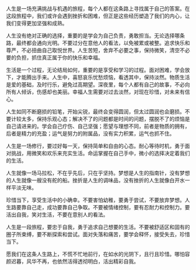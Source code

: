 
人生是一场充满挑战与机遇的旅程，每个人都在这条路上寻找属于自己的答案。在这段旅程中，我们或许会遇到挫折和困难，但正是这些经历塑造了我们的内心，让我们变得更加坚强和成熟。

人生没有绝对正确的选择，重要的是学会为自己负责，勇敢担当。无论选择哪条路，最终都会通向光明。不要过分在意他人的看法，以免被累或被整。追求快乐和尊严，不必扭曲自己取悦世界。人生苦短，舍弃不必要之事，保持微笑，清空不必要的负担，抓住真正属于你的快乐和幸福。

生活是一个过程，无论结局如何，重要的是享受和学习的过程。面对困难，学会放下，才能腾出手来。人生中，喜怒哀乐忧愁烦恼，看透其中，保持淡然。物质生活是爱的基础，及时行乐，避免过高期望。深夜里，每个人都有自己的故事，不必向所有人倾诉，伤感却也美丽。幸福人生需要对过去淡然，对现在珍惜，对未来有信心。

人生如同不断磨损的铅笔，开始尖锐，最终会变得圆润，但太过圆润也会磨损。不要计较太多，保持乐观心态；解决不了的问题都是时间的问题，摆脱不了的烦恼是自己请进来的。学会自己疗伤、自己坚强；愿望与理想不同，前者是物质的拥有，后者是精力的充盈；运气是努力的附属品，没有实力积累，运气也抓不住。

人生是一场修行，要过好每一天，保持简单和自由的心态。耐心等待时机，勇于面对挑战，用微笑和欢乐来充实生活。命运掌握在自己手中，微小的选择决定着我们的生活。

人生就像一场马拉松，不在乎先后，只在乎坚持。梦想是人生的指南针，没有梦想的人生就像一艘没有舵的船。挫折是人生的调味品，没有挫折的人生就像白开水一样平淡无味。

珍惜当下，享受生活中的小确幸。不要害怕幼稚，要勇于尝试，不要放弃梦想。人生路要靠自己走，成功要靠自己争取。不要被情绪控制，要有忍耐力和控制力。要活出自我，笑对生活，不要在意别人的看法。

人生是一段旅程，要忠于自我，勇于追求自己想要的生活。不要被舒适区和固有的圈子所束缚，要不断探索和尝试。面对失落和痛苦，要学会释怀，接受失去，珍惜当下。

愿我们在这条人生路上，不慌不忙地前行，在如水的光阴下，且行且珍惜。哪怕容颜迟暮，风华不再，也依然活得透彻明白，活出精彩自我。

